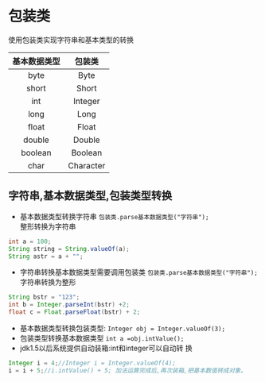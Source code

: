 # 包装类
使用包装类实现字符串和基本类型的转换

|基本数据类型 |包装类|
|:-:|:-:|
|byte |Byte
|short |Short
|int |Integer
|long |Long
|float |Float
|double |Double
|boolean |Boolean
|char |Character

## 字符串,基本数据类型,包装类型转换

- 基本数据类型转换字符串 `包装类.parse基本数据类型("字符串");`  
整形转换为字符串
```java
int a = 100;
String string = String.valueOf(a);
String astr = a + "";
```
- 字符串转换基本数据类型需要调用包装类 `包装类.parse基本数据类型("字符串");`  
字符串转换为整形
```java
String bstr = "123";
int b = Integer.parseInt(bstr) +2;
float c = Float.parseFloat(bstr) + 2;
```
- 基本数据类型转换包装类型: `Integer obj = Integer.valueOf(3);`
- 包装类型转换基本数据类型 `int a =obj.intValue();`
- jdk1.5以后系统提供自动装箱:int和integer可以自动转
换
```java
Integer i = 4;//Integer i = Integer.valueOf(4);
i = i + 5;//i.intValue() + 5; 加法运算完成后,再次装箱,把基本数值转成对象。	
```





